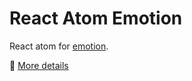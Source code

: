 # React Atom Emotion

React atom for [emotion](https://github.com/emotion-js/emotion).

📖 [More details](https://github.com/react-earth/react-atom)
